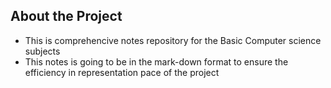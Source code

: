 ## About the Project

- This is comprehencive notes repository for the Basic Computer science subjects
- This notes is going to be in the mark-down format to ensure the efficiency in representation pace of the project